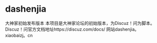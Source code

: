 # dashenjia
大神家初始发布版本
本项目是大神家论坛的初始版本，为Discuz！问为脚本。
Discuz！问官方文档地址https://discuz.com/docs/
网站dashenjia。xiaobaizj。cn
